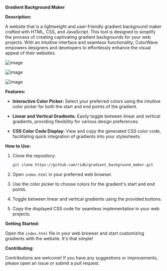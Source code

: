  **Gradient Background Maker**


**Description:**

A website that is a lightweight and user-friendly gradient background maker crafted with HTML, CSS, and JavaScript. This tool is designed to simplify the process of creating captivating gradient backgrounds for your web projects. With an intuitive interface and seamless functionality, ColorWave empowers designers and developers to effortlessly enhance the visual appeal of their websites.

![image](https://github.com/ridsb/gradient_background_maker/assets/108459805/f21d7190-984f-438f-993c-2c828f81abdc)

![image](https://github.com/ridsb/gradient_background_maker/assets/108459805/777bc490-2ba8-4190-ad13-4224caaedf1c)

![image](https://github.com/ridsb/gradient_background_maker/assets/108459805/ea4c75c6-69d7-44ef-b7c3-2ff8a8e4914c)

**Features:**

- **Interactive Color Picker:** Select your preferred colors using the intuitive color picker for both the start and end points of the gradient.

- **Linear and Vertical Gradients:** Easily toggle between linear and vertical gradients, providing flexibility for various design preferences.

- **CSS Color Code Display:** View and copy the generated CSS color code, facilitating quick integration of gradients into your stylesheets.

**How to Use:**

1. Clone the repository:

    ```bash
    git clone https://github.com/ridb/gradient_background_maker.git
    ```

2. Open `index.html` in your preferred web browser.

3. Use the color picker to choose colors for the gradient's start and end points.

4. Toggle between linear and vertical gradients using the provided buttons.

5. Copy the displayed CSS code for seamless implementation in your web projects.

**Getting Started:**

Open the `index.html` file in your web browser and start customizing gradients with the website. It's that simple!

**Contributing:**

Contributions are welcome! If you have any suggestions or improvements, please open an issue or submit a pull request.
